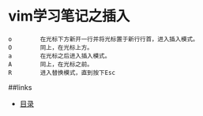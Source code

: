 # vim学习笔记之插入

```text
o        在光标下方新开一行并将光标置于新行行首，进入插入模式。
O        同上，在光标上方。
a        在光标之后进入插入模式。
A        同上，在光标之前。
R        进入替换模式，直到按下Esc
```

##links
   * [目录](readme.md)



